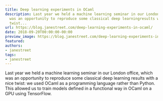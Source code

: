 ```yaml
---
title: Deep learning experiments in OCaml
description: Last year we held a machine learning seminar in our London office,which
  was an opportunity to reproduce some classical deep learningresults with a nice
  twist...
url: https://blog.janestreet.com/deep-learning-experiments-in-ocaml/
date: 2018-09-20T00:00:00-00:00
preview_image: https://blog.janestreet.com/deep-learning-experiments-in-ocaml/camel.jpg
featured:
authors:
- janestreet
tags:
- janestreet
---
```


<p>Last year we held a machine learning seminar in our London office,
which was an opportunity to reproduce some classical deep learning
results with a nice twist: we used OCaml as a programming language
rather than Python. This allowed us to train models defined in a
functional way in OCaml on a GPU using TensorFlow.</p>


